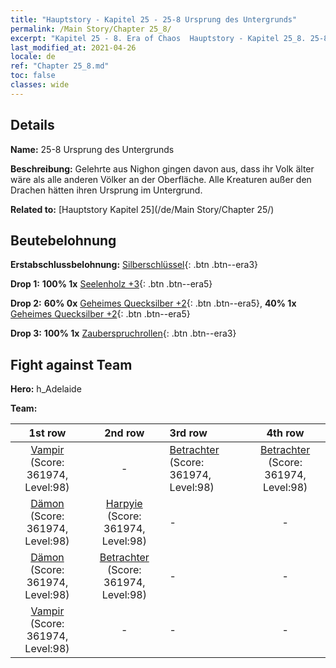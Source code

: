 ```yaml
---
title: "Hauptstory - Kapitel 25 - 25-8 Ursprung des Untergrunds"
permalink: /Main Story/Chapter 25_8/
excerpt: "Kapitel 25 - 8. Era of Chaos  Hauptstory - Kapitel 25_8. 25-8 Ursprung des Untergrunds"
last_modified_at: 2021-04-26
locale: de
ref: "Chapter 25_8.md"
toc: false
classes: wide
---
```


## Details

 **Name:** 25-8 Ursprung des Untergrunds

 **Beschreibung:** Gelehrte aus Nighon gingen davon aus, dass ihr Volk älter wäre als alle anderen Völker an der Oberfläche. Alle Kreaturen außer den Drachen hätten ihren Ursprung im Untergrund.

 **Related to:** [Hauptstory Kapitel 25](/de/Main Story/Chapter 25/)

## Beutebelohnung

 **Erstabschlussbelohnung:** [Silberschlüssel](/ItemsDE/con_693/){: .btn .btn--era3}

 **Drop 1:** **100% 1x** [Seelenholz +3](/ItemsDE/mat_83/){: .btn .btn--era5}

 **Drop 2:** **60% 0x** [Geheimes Quecksilber +2](/ItemsDE/mat_77/){: .btn .btn--era5}, **40% 1x** [Geheimes Quecksilber +2](/ItemsDE/mat_77/){: .btn .btn--era5}

 **Drop 3:** **100% 1x** [Zauberspruchrollen](/ItemsDE/con_694/){: .btn .btn--era3}


## Fight against Team
 **Hero:** h_Adelaide

 **Team:**


  | 1st row | 2nd row | 3rd row | 4th row |
  |:----:|:----:|:----|:----:|
  | [Vampir](/de/units/Vampire/) (Score: 361974, Level:98)  | - | [Betrachter](/de/units/Beholder/) (Score: 361974, Level:98)  | [Betrachter](/de/units/Beholder/) (Score: 361974, Level:98)  |
  | [Dämon](/de/units/Demon/) (Score: 361974, Level:98)  | [Harpyie](/de/units/Harpy/) (Score: 361974, Level:98)  | - | - |
  | [Dämon](/de/units/Demon/) (Score: 361974, Level:98)  | [Betrachter](/de/units/Beholder/) (Score: 361974, Level:98)  | - | - |
  | [Vampir](/de/units/Vampire/) (Score: 361974, Level:98)  | - | - | - |


